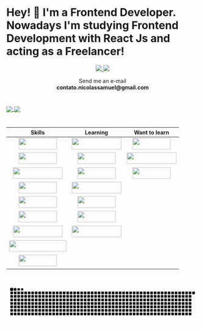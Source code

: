 # Hey! 👋 I'm a Frontend Developer. Nowadays I'm studying Frontend Development with React Js and acting as a Freelancer! 

<div align="center">

  <a href="https://www.linkedin.com/in/nicolveras/" target="_blank" id="linkedin">
    <img src="https://img.shields.io/badge/LinkedIn-0077B5?style=for-the-badge&logo=linkedin&logoColor=white" />
  </a>
 
  <a href="mailto:contato.nicolassamuel@gmail.com?subject=Re:Hello Nicolas!" target="_blank" id="gmail">
    <img src="https://img.shields.io/badge/Gmail-D14836?style=for-the-badge&logo=gmail&logoColor=white" />
  </a>

  <!--
  <a href="https://www.nicolsam.space/" target="_blank">
    <img src="https://img.shields.io/badge/PORTFOLIO-000000.svg?style=for-the-badge" />
  </a>
  -->
  
  <p class='email-down'>
    Send me an e-mail</br>
    <b>contato.nicolassamuel@gmail.com</b>
  </p>

</div>

#

 <a href="https://github.com/nicolsam/nicolsam">
  <img height="220em" align="center" src="https://awesome-github-stats.azurewebsites.net/user-stats/nicolsam?cardType=github&theme=react">
</a>
<a href="https://github.com/nicolsam/nicolsam">
   <img height="220em" align="center" src="https://github-readme-stats.vercel.app/api/top-langs/?username=nicolsam&langs_count=4&theme=react&hide=hack,java,scss">
</a>

#

<div>

<!-- | Skills | Learning | Want to learn |
|:---:|:---:|:---:|
| <img height="30px" width="100px" src="https://img.shields.io/badge/HTML5-E34F26?style=for-the-badge&logo=html5&logoColor=white" /> | <img height="30px" width="100px" src="https://img.shields.io/badge/TypeScript-007ACC?style=for-the-badge&logo=typescript&logoColor=white" /> | <img height="30px" width="130px" src="https://img.shields.io/badge/styled--components-DB7093?style=for-the-badge&logo=styled-components&logoColor=white" /> |
| <img height="30px" width="100px" src="https://img.shields.io/badge/CSS3-1572B6?style=for-the-badge&logo=css3&logoColor=white" /> | <img height="30px" width="100px" src="https://img.shields.io/badge/React-20232A?style=for-the-badge&logo=react&logoColor=61DAFB" /> | <img height="30px" width="100px" src="https://img.shields.io/badge/Laravel-FF2D20?style=for-the-badge&logo=laravel&logoColor=white" /> |
| <img height="30px" width="100px" src="https://img.shields.io/badge/Bootstrap-563D7C?style=for-the-badge&logo=bootstrap&logoColor=white" /> | <img height="30px" width="100px" src="https://img.shields.io/badge/Tailwind_CSS-38B2AC?style=for-the-badge&logo=tailwind-css&logoColor=white" /> |  |
| <img height="30px" width="100px" src="https://img.shields.io/badge/Sass-CC6699?style=for-the-badge&logo=sass&logoColor=white" />  | <img height="30px" width="100px" src="https://img.shields.io/badge/SAP-0FAAFF?style=for-the-badge&logo=sap&logoColor=white" /> |  |
| <img height="30px" width="100px" src="https://img.shields.io/badge/JavaScript-F7DF1E?style=for-the-badge&logo=javascript&logoColor=black" /> |  |  |
| <img height="30px" width="100px" src="https://img.shields.io/badge/PHP-777BB4?style=for-the-badge&logo=php&logoColor=white" /> |  |  | -->

|                            Skills                            |                           Learning                           |                        Want to learn                         |
| :----------------------------------------------------------: | :----------------------------------------------------------: | :----------------------------------------------------------: |
| <img height="30px" width="100px" src="https://img.shields.io/badge/HTML5-E34F26?style=for-the-badge&logo=html5&logoColor=white" /> | <img height="30px" width="130px" src="https://img.shields.io/badge/TypeScript-007ACC?style=for-the-badge&logo=typescript&logoColor=white" /> | <img height="30px" width="100px" src="https://img.shields.io/badge/Python-3776AB?style=for-the-badge&logo=python&logoColor=white" /> |
| <img height="30px" width="100px" src="https://img.shields.io/badge/CSS3-1572B6?style=for-the-badge&logo=css3&logoColor=white" /> | <img height="30px" width="100px" src="https://img.shields.io/badge/Node.js-43853D?style=for-the-badge&logo=node.js&logoColor=white" /> | <img height="30px" width="130px" src="https://img.shields.io/badge/Amazon_AWS-FF9900?style=for-the-badge&logo=amazonaws&logoColor=white" /> |
| <img height="30px" width="130px" src="https://img.shields.io/badge/JavaScript-F7DF1E?style=for-the-badge&logo=javascript&logoColor=black" /> | <img height="30px" width="100px" src="https://img.shields.io/badge/Express.js-404D59?style=for-the-badge" /> | <img height="30px" width="100px" src="https://img.shields.io/badge/Redux-593D88?style=for-the-badge&logo=redux&logoColor=white" /> |
| <img height="30px" width="100px" src="https://img.shields.io/badge/PHP-777BB4?style=for-the-badge&logo=php&logoColor=white" /> | <img height="30px" width="130px" src="https://img.shields.io/badge/Cypress-323330?style=for-the-badge&logo=cypress" /> |                                                              |
| <img height="30px" width="100px" src="https://img.shields.io/badge/Bootstrap-563D7C?style=for-the-badge&logo=bootstrap&logoColor=white" /> | <img height="30px" width="100px" src="https://img.shields.io/badge/Laravel-FF2D20?style=for-the-badge&logo=laravel&logoColor=white" /> |                                                              |
| <img height="30px" width="100px" src="https://img.shields.io/badge/Sass-CC6699?style=for-the-badge&logo=sass&logoColor=white" /> | <img height="30px" width="100px" src="https://img.shields.io/badge/Jest-323330?style=for-the-badge&logo=Jest&logoColor=white" /> |                                                              |
| <img height="30px" width="130px" src="https://img.shields.io/badge/Tailwind_CSS-38B2AC?style=for-the-badge&logo=tailwind-css&logoColor=white" /> | <img height="30px" width="130px" src="https://img.shields.io/badge/testing%20library-323330?style=for-the-badge&logo=testing-library&logoColor=red" /> |                                                              |
| <img height="30px" width="150px" src="https://img.shields.io/badge/styled--components-DB7093?style=for-the-badge&logo=styled-components&logoColor=white" /> |                                                              |                                                              |
| <img height="30px" width="100px" src="https://img.shields.io/badge/React-20232A?style=for-the-badge&logo=react&logoColor=61DAFB" /> |                                                              |                                                              |


</div>

<!-- 

<img height="30px" width="130px" src="https://img.shields.io/badge/Wordpress-21759B?style=for-the-badge&logo=wordpress&logoColor=white" /> 
-->

#

 ![Snake animation](https://github.com/nicolsam/nicolsam/blob/output/github-contribution-grid-snake.svg)






<!--
**nicolsam/nicolsam** is a ✨ _special_ ✨ repository because its `README.md` (this file) appears on your GitHub profile.

Here are some ideas to get you started:

- 🔭 I’m currently working on ...
- 🌱 I’m currently learning ...
- 👯 I’m looking to collaborate on ...
- 🤔 I’m looking for help with ...
- 💬 Ask me about ...
- 📫 How to reach me: ...
-->
